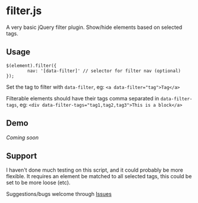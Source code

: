 filter.js
=========

A very basic jQuery filter plugin. Show/hide elements based on selected tags.

## Usage

```
$(element).filter({
		nav: '[data-filter]' // selector for filter nav (optional)
});
```

Set the tag to filter with `data-filter`, eg:
`<a data-filter="tag">Tag</a>`

Filterable elements should have their tags comma separated in `data-filter-tags`, eg:
`<div data-filter-tags="tag1,tag2,tag3">This is a block</a>`

## Demo

*Coming soon*

## Support

I haven't done much testing on this script, and it could probably be more flexible. It requires an element be matched to all selected tags, this could be set to be more loose (etc).

Suggestions/bugs welcome through [Issues](https://github.com/tommaitland/filter.js/issues)
